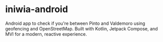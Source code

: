 # iniwia-android
Android app to check if you're between Pinto and Valdemoro using geofencing and OpenStreetMap. Built with Kotlin, Jetpack Compose, and MVI for a modern, reactive experience.
